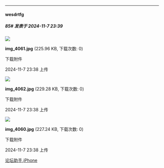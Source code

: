 ﻿
*****

####  wesdrtfg  
##### 85#       发表于 2024-11-7 23:39

<img src="https://img.saraba1st.com/forum/202411/07/233836njuwcs6ih2r276hg.jpg" referrerpolicy="no-referrer">

<strong>img_4061.jpg</strong> (225.96 KB, 下载次数: 0)

下载附件

2024-11-7 23:38 上传

<img src="https://img.saraba1st.com/forum/202411/07/233824l0g7fzn5490hg99x.jpg" referrerpolicy="no-referrer">

<strong>img_4062.jpg</strong> (229.28 KB, 下载次数: 0)

下载附件

2024-11-7 23:38 上传

<img src="https://img.saraba1st.com/forum/202411/07/233857h1x4grjxycx4rq0c.jpg" referrerpolicy="no-referrer">

<strong>img_4060.jpg</strong> (227.24 KB, 下载次数: 0)

下载附件

2024-11-7 23:38 上传

[论坛助手,iPhone](https://bbs.saraba1st.com/2b/forum.php?mod=viewthread&amp;tid=2029836)

